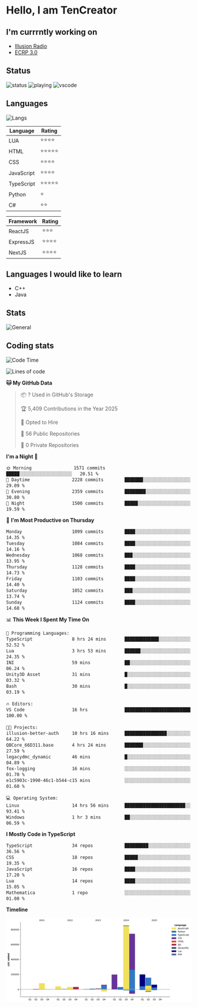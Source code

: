 # Hello, I am TenCreator

## I'm currrntly working on
- [Illusion Radio](https://illusionradio.co.uk/)
- [ECRP 3.0](http://github.com/Emerald-Coast-Roleplay/)

## Status
![status](https://api.statusbadges.me/badge/status/518334475038359555?simple=true&style=for-the-badge)
![playing](https://api.statusbadges.me/badge/playing/518334475038359555?style=for-the-badge)
![vscode](https://api.statusbadges.me/badge/vscode/518334475038359555?style=for-the-badge)

## Languages
![Langs](https://github-readme-stats.vercel.app/api/top-langs/?username=tencreator&layout=compact&theme=radical)


|Language|Rating|
|--------|------|
|LUA|⭐️⭐️⭐️⭐️|
|HTML|⭐️⭐️⭐️⭐️⭐️|
|CSS|⭐️⭐️⭐️⭐️|
|JavaScript|⭐️⭐️⭐️⭐️|
|TypeScript|⭐️⭐️⭐️⭐️⭐️|
|Python|⭐️|
|C#|⭐️⭐️ |

|Framework|Rating|
|--------|------|
|ReactJS|⭐️⭐️⭐|
|ExpressJS|⭐️⭐️⭐️⭐️|
|NextJS|⭐️⭐️⭐⭐️|

## Languages I would like to learn
- C++
- Java

## Stats
![General](https://github-readme-stats.vercel.app/api?username=tencreator&show_icons=true&theme=radical)

## Coding stats

<!--START_SECTION:waka-->
![Code Time](http://img.shields.io/badge/Code%20Time-698%20hrs%2021%20mins-blue)

![Lines of code](https://img.shields.io/badge/From%20Hello%20World%20I%27ve%20Written-2.5%20million%20lines%20of%20code-blue)

**🐱 My GitHub Data** 

> 📦 ? Used in GitHub's Storage 
 > 
> 🏆 5,409 Contributions in the Year 2025
 > 
> 💼 Opted to Hire
 > 
> 📜 56 Public Repositories 
 > 
> 🔑 0 Private Repositories 
 > 
**I'm a Night 🦉** 

```text
🌞 Morning                1571 commits        █████░░░░░░░░░░░░░░░░░░░░   20.51 % 
🌆 Daytime                2228 commits        ███████░░░░░░░░░░░░░░░░░░   29.09 % 
🌃 Evening                2359 commits        ████████░░░░░░░░░░░░░░░░░   30.80 % 
🌙 Night                  1500 commits        █████░░░░░░░░░░░░░░░░░░░░   19.59 % 
```
📅 **I'm Most Productive on Thursday** 

```text
Monday                   1099 commits        ████░░░░░░░░░░░░░░░░░░░░░   14.35 % 
Tuesday                  1084 commits        ████░░░░░░░░░░░░░░░░░░░░░   14.16 % 
Wednesday                1068 commits        ███░░░░░░░░░░░░░░░░░░░░░░   13.95 % 
Thursday                 1128 commits        ████░░░░░░░░░░░░░░░░░░░░░   14.73 % 
Friday                   1103 commits        ████░░░░░░░░░░░░░░░░░░░░░   14.40 % 
Saturday                 1052 commits        ███░░░░░░░░░░░░░░░░░░░░░░   13.74 % 
Sunday                   1124 commits        ████░░░░░░░░░░░░░░░░░░░░░   14.68 % 
```


📊 **This Week I Spent My Time On** 

```text
💬 Programming Languages: 
TypeScript               8 hrs 24 mins       █████████████░░░░░░░░░░░░   52.52 % 
Lua                      3 hrs 53 mins       ██████░░░░░░░░░░░░░░░░░░░   24.35 % 
INI                      59 mins             ██░░░░░░░░░░░░░░░░░░░░░░░   06.24 % 
Unity3D Asset            31 mins             █░░░░░░░░░░░░░░░░░░░░░░░░   03.32 % 
Bash                     30 mins             █░░░░░░░░░░░░░░░░░░░░░░░░   03.19 % 

🔥 Editors: 
VS Code                  16 hrs              █████████████████████████   100.00 % 

🐱‍💻 Projects: 
illusion-better-auth     10 hrs 16 mins      ████████████████░░░░░░░░░   64.22 % 
QBCore_66D311.base       4 hrs 24 mins       ███████░░░░░░░░░░░░░░░░░░   27.59 % 
legacydmc_dynamic        46 mins             █░░░░░░░░░░░░░░░░░░░░░░░░   04.89 % 
fox-logging              16 mins             ░░░░░░░░░░░░░░░░░░░░░░░░░   01.70 % 
e1c5903c-1990-46c1-b544-c15 mins             ░░░░░░░░░░░░░░░░░░░░░░░░░   01.60 % 

💻 Operating System: 
Linux                    14 hrs 56 mins      ███████████████████████░░   93.41 % 
Windows                  1 hr 3 mins         ██░░░░░░░░░░░░░░░░░░░░░░░   06.59 % 
```

**I Mostly Code in TypeScript** 

```text
TypeScript               34 repos            █████████░░░░░░░░░░░░░░░░   36.56 % 
CSS                      18 repos            █████░░░░░░░░░░░░░░░░░░░░   19.35 % 
JavaScript               16 repos            ████░░░░░░░░░░░░░░░░░░░░░   17.20 % 
Lua                      14 repos            ████░░░░░░░░░░░░░░░░░░░░░   15.05 % 
Mathematica              1 repo              ░░░░░░░░░░░░░░░░░░░░░░░░░   01.08 % 
```



**Timeline**

![Lines of Code chart](https://raw.githubusercontent.com/tencreator/tencreator/main/assets/bar_graph.png)


<!--END_SECTION:waka-->
